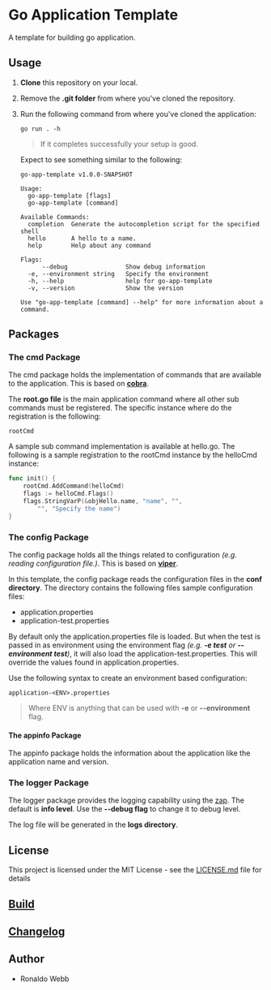 # Go Application Template

 A template for building go application.

## Usage

1. **Clone** this repository on your local.

2. Remove the **.git folder** from where you've cloned the repository.

3. Run the following command from where you've cloned the application:

   ```
   go run . -h
   ```

   > If it completes successfully your setup is good.
   
   Expect to see something similar to the following:
   
   ```
   go-app-template v1.0.0-SNAPSHOT
   
   Usage:
     go-app-template [flags]
     go-app-template [command]
   
   Available Commands:
     completion  Generate the autocompletion script for the specified shell
     hello       A hello to a name.
     help        Help about any command
   
   Flags:
         --debug                Show debug information
     -e, --environment string   Specify the environment
     -h, --help                 help for go-app-template
     -v, --version              Show the version
   
   Use "go-app-template [command] --help" for more information about a command.
   ```

## Packages

### The cmd Package

The cmd package holds the implementation of commands that are available to the application. This is based on **[cobra](https://github.com/spf13/cobra/tree/main)**.

The **root.go file** is the main application command where all other sub commands must be registered. The specific instance where do the registration is the following:

```
rootCmd
```

A sample sub command implementation is available at hello.go. The following is a sample registration to the rootCmd instance by the helloCmd instance:

```go
func init() {
	rootCmd.AddCommand(helloCmd)
	flags := helloCmd.Flags()
	flags.StringVarP(&objHello.name, "name", "",
		"", "Specify the name")
}
```

### The config Package

The config package holds all the things related to configuration *(e.g. reading configuration file.)*. This is based on **[viper](https://github.com/spf13/viper)**.

In this template, the config package reads the configuration files in the **conf directory**. The directory contains the following files sample configuration files:

* application.properties
* application-test.properties

By default only the application.properties file is loaded. But when the test is passed in as environment using the environment flag *(e.g. **-e test** or **--environment test**)*, it will also load the application-test.properties. This will override the values found in application.properties. 

Use the following syntax to create an environment based configuration:

```
application-<ENV>.properties
```

> Where ENV is anything that can be used with **-e** or **--environment** flag.

#### The appinfo Package

The appinfo package holds the information about the application like the application name and version.

### The logger Package

The logger package provides the logging capability using the [zap](https://github.com/uber-go/zap). The default is **info level**. Use the **--debug flag** to change it to debug level.

The log file will be generated in the **logs directory**.

## License

This project is licensed under the MIT License - see the [LICENSE.md](LICENSE.md) file for details

## [Build](BUILD.md)

## [Changelog](CHANGELOG.md)

## Author

* Ronaldo Webb
